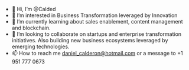 - 👋 Hi, I’m @Calded
- 👀 I’m interested in Business Transformation leveraged by Innovation
- 🌱 I’m currently learning about sales enablement, content management and blockchain.
- 💞️ I’m looking to collaborate on startups and enterprise transformation initiatives. Also building new business ecosystems leveraged by emerging technologies.
- 📫 How to reach me daniel_calderon@hotmail.com or a message to +1 951 777 0673

<!---
Calded/Calded is a ✨ special ✨ repository because its `README.md` (this file) appears on your GitHub profile.
You can click the Preview link to take a look at your changes.
--->
